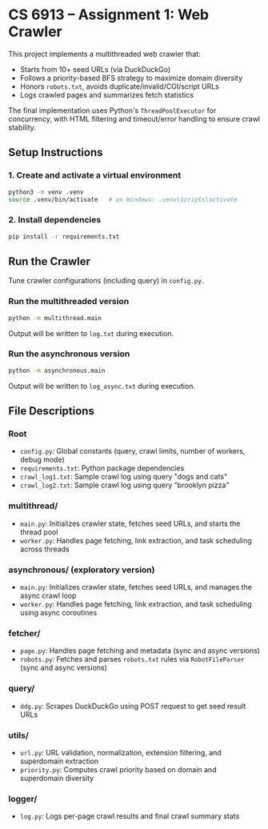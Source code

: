 # CS 6913 – Assignment 1: Web Crawler

This project implements a multithreaded web crawler that:

- Starts from 10+ seed URLs (via DuckDuckGo)
- Follows a priority-based BFS strategy to maximize domain diversity
- Honors `robots.txt`, avoids duplicate/invalid/CGI/script URLs
- Logs crawled pages and summarizes fetch statistics

The final implementation uses Python's `ThreadPoolExecutor` for concurrency, with HTML filtering and timeout/error handling to ensure crawl stability.

## Setup Instructions

### 1. Create and activate a virtual environment

```bash
python3 -m venv .venv
source .venv/bin/activate   # on Windows: .venv\Scripts\activate
```

### 2. Install dependencies

```bash
pip install -r requirements.txt
```

## Run the Crawler

Tune crawler configurations (including query) in `config.py`.

### Run the multithreaded version

```bash
python -m multithread.main
```

Output will be written to `log.txt` during execution.

### Run the asynchronous version

```bash
python -m asynchronous.main
```

Output will be written to `log_async.txt` during execution.

## File Descriptions

### Root

- `config.py`: Global constants (query, crawl limits, number of workers, debug mode)
- `requirements.txt`: Python package dependencies
- `crawl_log1.txt`: Sample crawl log using query "dogs and cats"
- `crawl_log2.txt`: Sample crawl log using query "brooklyn pizza"

### multithread/

- `main.py`: Initializes crawler state, fetches seed URLs, and starts the thread pool
- `worker.py`: Handles page fetching, link extraction, and task scheduling across threads

### asynchronous/ (exploratory version)

- `main.py`: Initializes crawler state, fetches seed URLs, and manages the async crawl loop
- `worker.py`: Handles page fetching, link extraction, and task scheduling using async coroutines

### fetcher/

- `page.py`: Handles page fetching and metadata (sync and async versions)
- `robots.py`: Fetches and parses `robots.txt` rules via `RobotFileParser` (sync and async versions)

### query/

- `ddg.py`: Scrapes DuckDuckGo using POST request to get seed result URLs

### utils/

- `url.py`: URL validation, normalization, extension filtering, and superdomain extraction
- `priority.py`: Computes crawl priority based on domain and superdomain diversity

### logger/

- `log.py`: Logs per-page crawl results and final crawl summary stats
